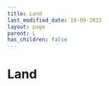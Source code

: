 ```yaml
---
title: Land
last_modified_date: 19-09-2023
layout: page
parent: L
has_children: false
---
```


Land
====

